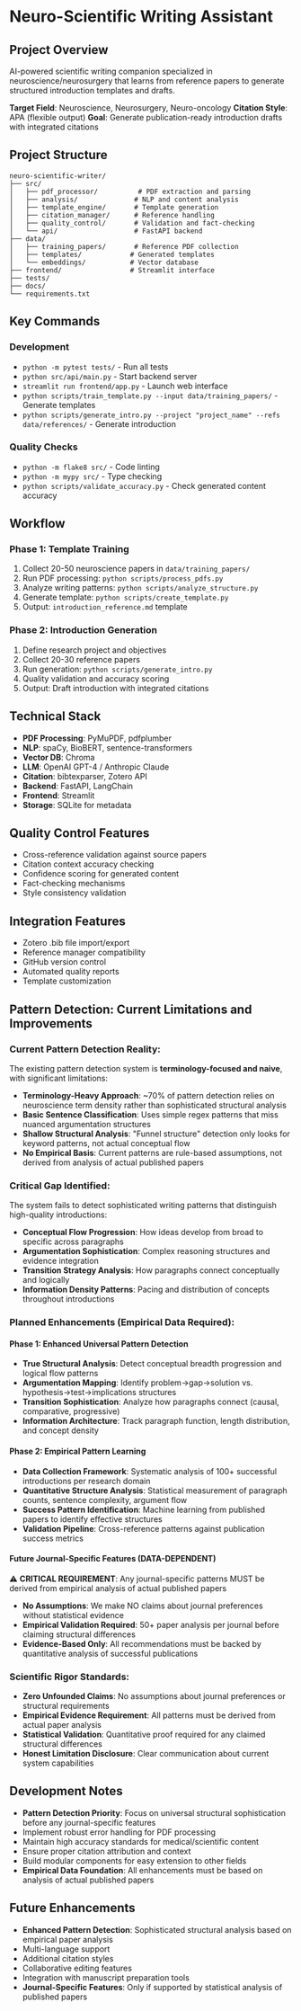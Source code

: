 # Neuro-Scientific Writing Assistant

## Project Overview
AI-powered scientific writing companion specialized in neuroscience/neurosurgery that learns from reference papers to generate structured introduction templates and drafts.

**Target Field**: Neuroscience, Neurosurgery, Neuro-oncology
**Citation Style**: APA (flexible output)
**Goal**: Generate publication-ready introduction drafts with integrated citations

## Project Structure
```
neuro-scientific-writer/
├── src/
│   ├── pdf_processor/          # PDF extraction and parsing
│   ├── analysis/              # NLP and content analysis
│   ├── template_engine/       # Template generation
│   ├── citation_manager/      # Reference handling
│   ├── quality_control/       # Validation and fact-checking
│   └── api/                   # FastAPI backend
├── data/
│   ├── training_papers/       # Reference PDF collection
│   ├── templates/            # Generated templates
│   └── embeddings/           # Vector database
├── frontend/                 # Streamlit interface
├── tests/
├── docs/
└── requirements.txt
```

## Key Commands

### Development
- `python -m pytest tests/` - Run all tests
- `python src/api/main.py` - Start backend server
- `streamlit run frontend/app.py` - Launch web interface
- `python scripts/train_template.py --input data/training_papers/` - Generate templates
- `python scripts/generate_intro.py --project "project_name" --refs data/references/` - Generate introduction

### Quality Checks
- `python -m flake8 src/` - Code linting
- `python -m mypy src/` - Type checking
- `python scripts/validate_accuracy.py` - Check generated content accuracy

## Workflow

### Phase 1: Template Training
1. Collect 20-50 neuroscience papers in `data/training_papers/`
2. Run PDF processing: `python scripts/process_pdfs.py`
3. Analyze writing patterns: `python scripts/analyze_structure.py`
4. Generate template: `python scripts/create_template.py`
5. Output: `introduction_reference.md` template

### Phase 2: Introduction Generation
1. Define research project and objectives
2. Collect 20-30 reference papers
3. Run generation: `python scripts/generate_intro.py`
4. Quality validation and accuracy scoring
5. Output: Draft introduction with integrated citations

## Technical Stack
- **PDF Processing**: PyMuPDF, pdfplumber
- **NLP**: spaCy, BioBERT, sentence-transformers
- **Vector DB**: Chroma
- **LLM**: OpenAI GPT-4 / Anthropic Claude
- **Citation**: bibtexparser, Zotero API
- **Backend**: FastAPI, LangChain
- **Frontend**: Streamlit
- **Storage**: SQLite for metadata

## Quality Control Features
- Cross-reference validation against source papers
- Citation context accuracy checking
- Confidence scoring for generated content
- Fact-checking mechanisms
- Style consistency validation

## Integration Features
- Zotero .bib file import/export
- Reference manager compatibility
- GitHub version control
- Automated quality reports
- Template customization

## Pattern Detection: Current Limitations and Improvements

### **Current Pattern Detection Reality:**
The existing pattern detection system is **terminology-focused and naive**, with significant limitations:

- **Terminology-Heavy Approach**: ~70% of pattern detection relies on neuroscience term density rather than sophisticated structural analysis
- **Basic Sentence Classification**: Uses simple regex patterns that miss nuanced argumentation structures
- **Shallow Structural Analysis**: "Funnel structure" detection only looks for keyword patterns, not actual conceptual flow
- **No Empirical Basis**: Current patterns are rule-based assumptions, not derived from analysis of actual published papers

### **Critical Gap Identified:**
The system fails to detect sophisticated writing patterns that distinguish high-quality introductions:
- **Conceptual Flow Progression**: How ideas develop from broad to specific across paragraphs
- **Argumentation Sophistication**: Complex reasoning structures and evidence integration
- **Transition Strategy Analysis**: How paragraphs connect conceptually and logically
- **Information Density Patterns**: Pacing and distribution of concepts throughout introductions

### **Planned Enhancements (Empirical Data Required):**

#### **Phase 1: Enhanced Universal Pattern Detection**
- **True Structural Analysis**: Detect conceptual breadth progression and logical flow patterns
- **Argumentation Mapping**: Identify problem→gap→solution vs. hypothesis→test→implications structures  
- **Transition Sophistication**: Analyze how paragraphs connect (causal, comparative, progressive)
- **Information Architecture**: Track paragraph function, length distribution, and concept density

#### **Phase 2: Empirical Pattern Learning**
- **Data Collection Framework**: Systematic analysis of 100+ successful introductions per research domain
- **Quantitative Structure Analysis**: Statistical measurement of paragraph counts, sentence complexity, argument flow
- **Success Pattern Identification**: Machine learning from published papers to identify effective structures
- **Validation Pipeline**: Cross-reference patterns against publication success metrics

#### **Future Journal-Specific Features (DATA-DEPENDENT)**
⚠️ **CRITICAL REQUIREMENT**: Any journal-specific patterns MUST be derived from empirical analysis of actual published papers
- **No Assumptions**: We make NO claims about journal preferences without statistical evidence
- **Empirical Validation Required**: 50+ paper analysis per journal before claiming structural differences  
- **Evidence-Based Only**: All recommendations must be backed by quantitative analysis of successful publications

### **Scientific Rigor Standards:**
- **Zero Unfounded Claims**: No assumptions about journal preferences or structural requirements
- **Empirical Evidence Requirement**: All patterns must be derived from actual paper analysis
- **Statistical Validation**: Quantitative proof required for any claimed structural differences
- **Honest Limitation Disclosure**: Clear communication about current system capabilities

## Development Notes
- **Pattern Detection Priority**: Focus on universal structural sophistication before any journal-specific features
- Implement robust error handling for PDF processing
- Maintain high accuracy standards for medical/scientific content
- Ensure proper citation attribution and context
- Build modular components for easy extension to other fields
- **Empirical Data Foundation**: All enhancements must be based on analysis of actual published papers

## Future Enhancements
- **Enhanced Pattern Detection**: Sophisticated structural analysis based on empirical paper analysis
- Multi-language support
- Additional citation styles
- Collaborative editing features
- Integration with manuscript preparation tools
- **Journal-Specific Features**: Only if supported by statistical analysis of published papers